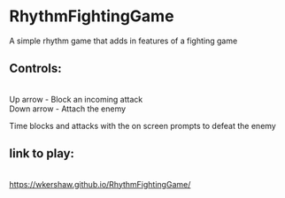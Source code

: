 # RhythmFightingGame
A simple rhythm game that adds in features of a fighting game

<h2>Controls:</h2> <br>
  Up arrow - Block an incoming attack <br>
  Down arrow - Attach the enemy <br>
  
  Time blocks and attacks with the on screen prompts to defeat the enemy

<h2>link to play:</h2><br>
<a href='https://wkershaw.github.io/RhythmFightingGame'>https://wkershaw.github.io/RhythmFightingGame/<a>
